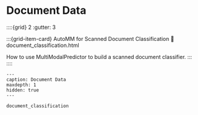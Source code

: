 # Document Data

::::{grid} 2
  :gutter: 3

:::{grid-item-card} AutoMM for Scanned Document Classification
  :link: document_classification.html

  How to use MultiModalPredictor to build a scanned document classifier.
:::
::::

```{toctree}
---
caption: Document Data
maxdepth: 1
hidden: true
---

document_classification
```
